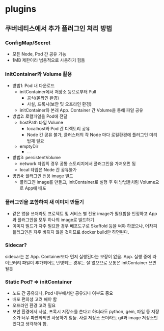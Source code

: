 # plugins

## 쿠버네티스에서 추가 플러그인 처리 방법

### ConfigMap/Secret

- 모든 Node, Pod 간 공유 가능
- 1MB 제한이라 범용적으로 사용하기 힘듦

### initContainer와 Volume 활용

- 방법1: Pod 내 다운로드
  - initContainer에서 저장소 등으로부터 Pull
    - 공식(온라인 환경)
    - 사설, 프록시(보안 및 오프라인 환경)
  - initContainer와 본래 App. Container 간 Volume을 통해 파일 공유
- 방법2: 로컬파일을 Pod에 전달
  - hostPath 타입 Volume
    - localhost와 Pod 간 디렉토리 공유
    - Node 간 공유 불가, 클러스터의 각 Node 마다 로컬환경에 플러그인 미리 탑재 필요
  - emptyDir
    - ...
- 방법3: persistentVolume
  - network 타입의 경우 공통 스토리지에서 플러그인을 가져오면 됨
  - local 타입은 Node 간 공유불가
- 방법4: 플러그인 전용 image 빌드
  - 플러그인 image를 만들고, initContainer로 실행 후 위 방법들처럼 Volume으로 App에 배포

### 플러그인을 포함하여 새 이미지 만들기

- 같은 앱을 쓰더라도 프로젝트 및 서비스 별 전용 image가 필요함을 인정하고 App과 플러그인을 모두 하나의 image로 빌드하기
- 이미지 빌드가 자주 필요한 경우 배포도구로 Skaffold 등을 써야 하겠으나, 어차피 플러그인은 자주 바뀌지 않을 것이므로 docker build만 하면된다.

### Sidecar?

sidecar는 본 App. Container보다 먼저 실행된다는 보장이 없음. App. 실행 중에 라이브러리 파일이 추가되어도 반영되는 경우는 잘 없으므로 보통은 initContainer 쓰면 될듯

### Static Pod? => initContainer


- 노드 간 공유되나, Pod 내부에서만 공유되나 여부도 중요
- 배포 편의성 고려 해야 함
- 오프라인 환경 고려 필요
- 보안 환경에서 사설, 프록시 저장소를 쓴다고 하더라도 python, gem, 파일 등 저장소가 너무 파편화되면 사용하기 힘듦. 사설 저장소 쓰더라도 git과 image 저장소만 있다고 생각해야 함.


